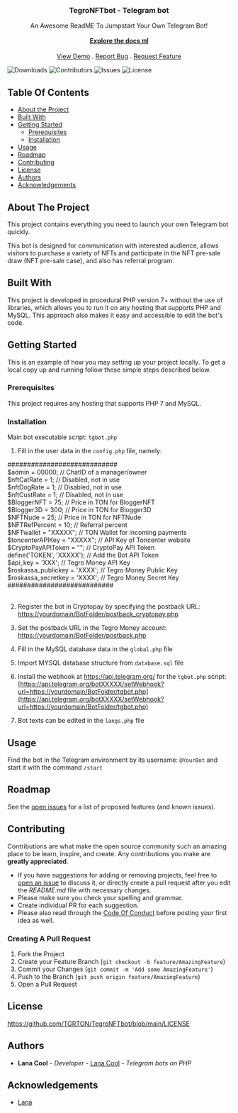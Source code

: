<br/>
<p align="center">

  <h3 align="center">TegroNFTbot - Telegram bot</h3>

  <p align="center">
    An Awesome ReadME To Jumpstart Your Own Telegram Bot!
    <br/>
    <br/>
    <a href="https://github.com/TGRTON/TegroNFTbot"><strong>Explore the docs ยป</strong></a>
    <br/>
    <br/>
    <a href="https://github.com/TGRTON/TegroNFTbot">View Demo</a>
    .
    <a href="https://github.com/TGRTON/TegroNFTbot/issues">Report Bug</a>
    .
    <a href="https://github.com/TGRTON/TegroNFTbot/issues">Request Feature</a>
  </p>
</p>

![Downloads](https://img.shields.io/github/downloads/TGRTON/TegroNFTbot/total) ![Contributors](https://img.shields.io/github/contributors/TGRTON/TegroNFTbot?color=dark-green) ![Issues](https://img.shields.io/github/issues/TGRTON/TegroNFTbot) ![License](https://img.shields.io/github/license/TGRTON/TegroNFTbot) 

## Table Of Contents

* [About the Project](#about-the-project)
* [Built With](#built-with)
* [Getting Started](#getting-started)
  * [Prerequisites](#prerequisites)
  * [Installation](#installation)
* [Usage](#usage)
* [Roadmap](#roadmap)
* [Contributing](#contributing)
* [License](#license)
* [Authors](#authors)
* [Acknowledgements](#acknowledgements)

## About The Project

This project contains everything you need to launch your own Telegram bot quickly.

This bot is designed for communication with interested audience, allows visitors to purchase a variety of NFTs and participate in the NFT pre-sale draw (NFT pre-sale case), and also has referral program.

## Built With

This project is developed in procedural PHP version 7+ without the use of libraries, which allows you to run it on any hosting that supports PHP and MySQL. This approach also makes it easy and accessible to edit the bot's code. 

## Getting Started

This is an example of how you may setting up your project locally.
To get a local copy up and running follow these simple steps described below.

### Prerequisites

This project requires any hosting that supports PHP 7 and MySQL. 

### Installation

Main bot executable script: `tgbot.php`

1) Fill in the user data in the `config.php` file, namely:

############################<br/>
$admin = 00000; //   ChatID of a manager/owner<br/>
$nftCatRate = 1; // Disabled, not in use<br/>
$nftDogRate = 1; // Disabled, not in use<br/>
$nftCustRate = 1; // Disabled, not in use<br/>
$BloggerNFT = 75; // Price in TON for BloggerNFT<br/>
$Blogger3D = 300; // Price in TON for Blogger3D<br/>
$NFTNude = 25; // Price in TON for NFTNude<br/>
$NFTRefPercent = 10; // Referral percent<br/>
$NFTwallet = "XXXXX"; // TON Wallet for incoming payments<br/>
$toncenterAPIKey = "XXXXX"; // API Key of Toncenter website<br/>
$CryptoPayAPIToken = ""; // CryptoPay API Token<br/>
define('TOKEN', 'XXXXX'); // Add the Bot API Token<br/>
$api_key = 'XXX'; // Tegro Money API Key<br/>
$roskassa_publickey = 'XXXX'; // Tegro Money Public Key<br/>
$roskassa_secretkey = 'XXXX'; // Tegro Money Secret Key<br/>
###########################<br/><br/>

2) Register the bot in Cryptopay by specifying the postback URL: [https://yourdomain/BotFolder/postback_cryptopay.php](https://yourdomain/BotFolder/postback_cryptopay.php)

3) Set the postback URL in the Tegro Money account: [https://yourdomain/BotFolder/postback.php](https://yourdomain/BotFolder/postback.php)

4) Fill in the MySQL database data in the `global.php` file

5) Import MYSQL database structure from `database.sql` file

6) Install the webhook at https://api.telegram.org/ for the `tgbot.php` script:
[https://api.telegram.org/botXXXXX/setWebhook?url=https://yourdomain/BotFolder/tgbot.php](https://api.telegram.org/botXXXXX/setWebhook?url=https://yourdomain/BotFolder/tgbot.php)

7) Bot texts can be edited in the `langs.php` file

## Usage

Find the bot in the Telegram environment by its username: `@YourBot` and start it with the command `/start`

## Roadmap

See the [open issues](https://github.com/TGRTON/TegroNFTbot/issues) for a list of proposed features (and known issues).

## Contributing

Contributions are what make the open source community such an amazing place to be learn, inspire, and create. Any contributions you make are **greatly appreciated**.
* If you have suggestions for adding or removing projects, feel free to [open an issue](https://github.com/TGRTON/TegroNFTbot/issues/new) to discuss it, or directly create a pull request after you edit the *README.md* file with necessary changes.
* Please make sure you check your spelling and grammar.
* Create individual PR for each suggestion.
* Please also read through the [Code Of Conduct](https://github.com/TGRTON/TegroNFTbot/blob/main/CODE_OF_CONDUCT.md) before posting your first idea as well.

### Creating A Pull Request

1. Fork the Project
2. Create your Feature Branch (`git checkout -b feature/AmazingFeature`)
3. Commit your Changes (`git commit -m 'Add some AmazingFeature'`)
4. Push to the Branch (`git push origin feature/AmazingFeature`)
5. Open a Pull Request

## License

https://github.com/TGRTON/TegroNFTbot/blob/main/LICENSE

## Authors

* **Lana Cool** - *Developer* - [Lana Cool](https://github.com/lana4cool/) - *Telegram bots on PHP*

## Acknowledgements

* [Lana](https://github.com/lana4cool/)
